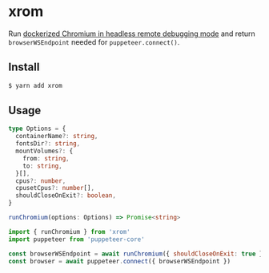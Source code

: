 # xrom

Run [dockerized Chromium in headless remote debugging mode](https://github.com/deepsweet/chromium-headless-remote) and return `browserWSEndpoint` needed for `puppeteer.connect()`.

## Install

```sh
$ yarn add xrom
```

## Usage

```ts
type Options = {
  containerName?: string,
  fontsDir?: string,
  mountVolumes?: {
    from: string,
    to: string,
  }[],
  cpus?: number,
  cpusetCpus?: number[],
  shouldCloseOnExit?: boolean,
}

runChromium(options: Options) => Promise<string>
```

```js
import { runChromium } from 'xrom'
import puppeteer from 'puppeteer-core'

const browserWSEndpoint = await runChromium({ shouldCloseOnExit: true })
const browser = await puppeteer.connect({ browserWSEndpoint })
```
